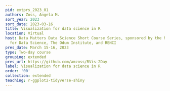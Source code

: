 ```yaml
---
pid: extprs_2023_01
authors: Zoss, Angela M.
sort_year: 2023
sort_date: 2023-03-16
title: Visualization for data science in R
location: Virtual
host: Data Matters Data Science Short Course Series, sponsored by the National Consortium
  for Data Science, The Odum Institute, and RENCI
pres_date: March 15-16, 2023
type: Two-day course
grouping: extended
pres_url: https://github.com/amzoss/RVis-2Day
label: Visualization for data science in R
order: '00'
collection: extended
teaching: r-ggplot2-tidyverse-shiny
---
```

